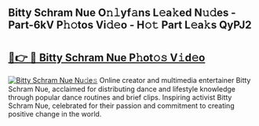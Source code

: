 ## Bitty Schram Nue O𝚗𝚕yf𝚊ns L𝚎a𝚔ed N𝚞𝚍es - Part-6kV P𝚑𝚘tos Vi𝚍𝚎o - H𝚘𝚝 Part L𝚎a𝚔s QyPJ2

# <h2><a href="http://kf14zc.oniu.top/?m=Bitty+Schram+Nue">🔗👉 🔴 Bitty Schram Nue P𝚑ot𝚘𝚜 V𝚒d𝚎o</a></h2>

[![Bitty Schram Nue Nu𝚍e𝚜](https://i.imgur.com/0qMVB7G.gif)](http://kf14zc.oniu.top/?m=Bitty+Schram+Nue)
Online creator and multimedia entertainer Bitty Schram Nue, acclaimed for distributing dance and lifestyle knowledge through popular dance routines and brief clips. Inspiring activist Bitty Schram Nue, celebrated for their passion and commitment to creating positive change in the world.  
